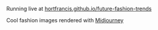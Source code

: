 Running live at [hortfrancis.github.io/future-fashion-trends](https://hortfrancis.github.io/future-fashion-trends/)

Cool fashion images rendered with [Midjourney](https://www.midjourney.com/)
